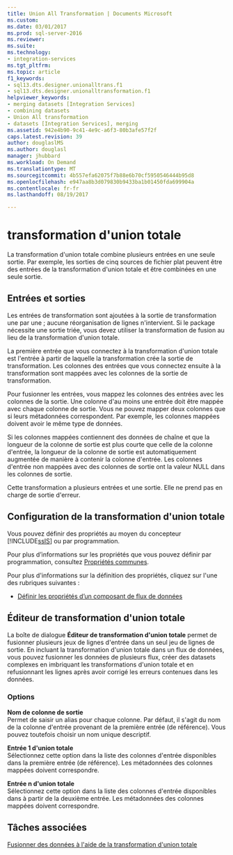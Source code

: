 ```yaml
---
title: Union All Transformation | Documents Microsoft
ms.custom: 
ms.date: 03/01/2017
ms.prod: sql-server-2016
ms.reviewer: 
ms.suite: 
ms.technology:
- integration-services
ms.tgt_pltfrm: 
ms.topic: article
f1_keywords:
- sql13.dts.designer.unionalltrans.f1
- sql13.dts.designer.unionalltransformation.f1
helpviewer_keywords:
- merging datasets [Integration Services]
- combining datasets
- Union All transformation
- datasets [Integration Services], merging
ms.assetid: 942e4b90-9c41-4e9c-a6f3-80b3afe57f2f
caps.latest.revision: 39
author: douglaslMS
ms.author: douglasl
manager: jhubbard
ms.workload: On Demand
ms.translationtype: MT
ms.sourcegitcommit: 4b557efa62075f7b88e6b70cf5950546444b95d8
ms.openlocfilehash: e947aa8b3d079830b9433ba1b01450fda699904a
ms.contentlocale: fr-fr
ms.lasthandoff: 08/19/2017

---
```

# <a name="union-all-transformation"></a>transformation d'union totale
  La transformation d'union totale combine plusieurs entrées en une seule sortie. Par exemple, les sorties de cinq sources de fichier plat peuvent être des entrées de la transformation d'union totale et être combinées en une seule sortie.  
  
## <a name="inputs-and-outputs"></a>Entrées et sorties  
 Les entrées de transformation sont ajoutées à la sortie de transformation une par une ; aucune réorganisation de lignes n'intervient. Si le package nécessite une sortie triée, vous devez utiliser la transformation de fusion au lieu de la transformation d'union totale.  
  
 La première entrée que vous connectez à la transformation d'union totale est l'entrée à partir de laquelle la transformation crée la sortie de transformation. Les colonnes des entrées que vous connectez ensuite à la transformation sont mappées avec les colonnes de la sortie de transformation.  
  
 Pour fusionner les entrées, vous mappez les colonnes des entrées avec les colonnes de la sortie. Une colonne d'au moins une entrée doit être mappée avec chaque colonne de sortie. Vous ne pouvez mapper deux colonnes que si leurs métadonnées correspondent. Par exemple, les colonnes mappées doivent avoir le même type de données.  
  
 Si les colonnes mappées contiennent des données de chaîne et que la longueur de la colonne de sortie est plus courte que celle de la colonne d'entrée, la longueur de la colonne de sortie est automatiquement augmentée de manière à contenir la colonne d'entrée. Les colonnes d'entrée non mappées avec des colonnes de sortie ont la valeur NULL dans les colonnes de sortie.  
  
 Cette transformation a plusieurs entrées et une sortie. Elle ne prend pas en charge de sortie d'erreur.  
  
## <a name="configuration-of-the-union-all-transformation"></a>Configuration de la transformation d'union totale  
 Vous pouvez définir des propriétés au moyen du concepteur [!INCLUDE[ssIS](../../../includes/ssis-md.md)] ou par programmation.  
  
 Pour plus d’informations sur les propriétés que vous pouvez définir par programmation, consultez [Propriétés communes](http://msdn.microsoft.com/library/51973502-5cc6-4125-9fce-e60fa1b7b796).  
  
 Pour plus d'informations sur la définition des propriétés, cliquez sur l'une des rubriques suivantes :  
  
-   [Définir les propriétés d’un composant de flux de données](../../../integration-services/data-flow/set-the-properties-of-a-data-flow-component.md)  
  
## <a name="union-all-transformation-editor"></a>Éditeur de transformation d'union totale
  La boîte de dialogue **Éditeur de transformation d'union totale** permet de fusionner plusieurs jeux de lignes d'entrée dans un seul jeu de lignes de sortie. En incluant la transformation d'union totale dans un flux de données, vous pouvez fusionner les données de plusieurs flux, créer des datasets complexes en imbriquant les transformations d'union totale et en refusionnant les lignes après avoir corrigé les erreurs contenues dans les données.  
  
### <a name="options"></a>Options  
 **Nom de colonne de sortie**  
 Permet de saisir un alias pour chaque colonne. Par défaut, il s'agit du nom de la colonne d'entrée provenant de la première entrée (de référence). Vous pouvez toutefois choisir un nom unique descriptif.  
  
 **Entrée 1 d'union totale**  
 Sélectionnez cette option dans la liste des colonnes d'entrée disponibles dans la première entrée (de référence). Les métadonnées des colonnes mappées doivent correspondre.  
  
 **Entrée n d'union totale**  
 Sélectionnez cette option dans la liste des colonnes d'entrée disponibles dans à partir de la deuxième entrée. Les métadonnées des colonnes mappées doivent correspondre.  
  
## <a name="related-tasks"></a>Tâches associées  
 [Fusionner des données à l'aide de la transformation d'union totale](../../../integration-services/data-flow/transformations/merge-data-by-using-the-union-all-transformation.md)  
  
  

